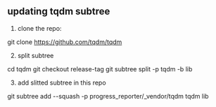 updating tqdm subtree
---------------------

1. clone the repo:

  git clone https://github.com/tqdm/tqdm

2. split subtree

  cd tqdm
  git checkout release-tag
  git subtree split -p tqdm -b lib

3. add slitted subtree in this repo

  git subtree add --squash -p progress_reporter/_vendor/tqdm tqdm lib 


